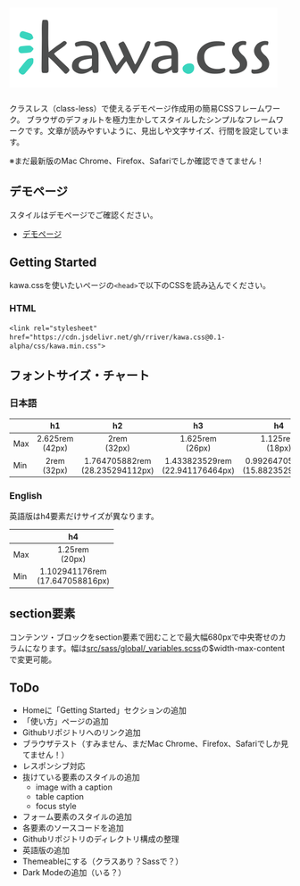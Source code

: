 # [![kawa.css](img/kawacss-logo.svg)](https://kawacss.rriver.dev)

クラスレス（class-less）で使えるデモページ作成用の簡易CSSフレームワーク。
ブラウザのデフォルトを極力生かしてスタイルしたシンプルなフレームワークです。文章が読みやすいように、見出しや文字サイズ、行間を設定しています。

※まだ最新版のMac Chrome、Firefox、Safariでしか確認できてません！

## デモページ
スタイルはデモページでご確認ください。

- [デモページ](https://kawacss.rriver.dev/)

## Getting Started
kawa.cssを使いたいページの`<head>`で以下のCSSを読み込んでください。

### HTML
```
<link rel="stylesheet" href="https://cdn.jsdelivr.net/gh/rriver/kawa.css@0.1-alpha/css/kawa.min.css">
```

## フォントサイズ・チャート
### 日本語
|| h1 | h2 | h3 | h4 | p |
|--|:--:|:--:|:--:|:--:|:--:|
| Max | 2.625rem<br>(42px) | 2rem<br>(32px) | 1.625rem<br>(26px) | 1.125rem<br>(18px) | 1.0625rem<br>(17px) |
| Min | 2rem<br>(32px) | 1.764705882rem<br>(28.235294112px) | 1.433823529rem<br>(22.941176464px) | 0.992647059rem<br>(15.882352944px) | 0.9375rem<br>(15px) |

### English
英語版はh4要素だけサイズが異なります。

|| h4 |
|--|:--:|
| Max | 1.25rem<br>(20px) |
| Min | 1.102941176rem<br>(17.647058816px) |

## section要素
コンテンツ・ブロックをsection要素で囲むことで最大幅680pxで中央寄せのカラムになります。幅は[src/sass/global/_variables.scss](src/sass/global/_variables.scss)の$width-max-contentで変更可能。

## ToDo
- Homeに「Getting Started」セクションの追加
- 「使い方」ページの追加
- Githubリポジトリへのリンク追加
- ブラウザテスト（すみません、まだMac Chrome、Firefox、Safariでしか見てません！）
- レスポンシブ対応
- 抜けている要素のスタイルの追加
  - image with a caption
  - table caption
  - focus style
- フォーム要素のスタイルの追加
- 各要素のソースコードを追加
- Githubリポジトリのディレクトリ構成の整理
- 英語版の追加
- Themeableにする（クラスあり？Sassで？）
- Dark Modeの追加（いる？）